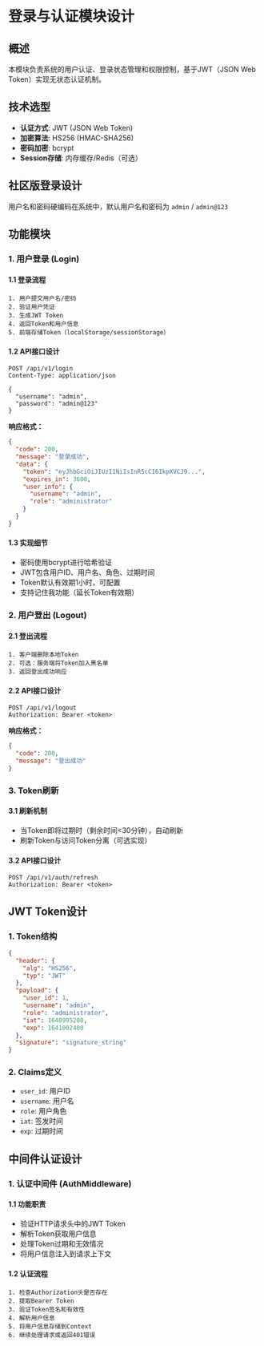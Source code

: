 # 登录与认证模块设计

## 概述

本模块负责系统的用户认证、登录状态管理和权限控制，基于JWT（JSON Web Token）实现无状态认证机制。

## 技术选型

- **认证方式**: JWT (JSON Web Token)
- **加密算法**: HS256 (HMAC-SHA256)
- **密码加密**: bcrypt
- **Session存储**: 内存缓存/Redis（可选）

## 社区版登录设计

用户名和密码硬编码在系统中，默认用户名和密码为 `admin` / `admin@123`

## 功能模块

### 1. 用户登录 (Login)

#### 1.1 登录流程
```
1. 用户提交用户名/密码
2. 验证用户凭证
3. 生成JWT Token
4. 返回Token和用户信息
5. 前端存储Token（localStorage/sessionStorage）
```

#### 1.2 API接口设计
```http
POST /api/v1/login
Content-Type: application/json

{
  "username": "admin",
  "password": "admin@123"
}
```

**响应格式：**
```json
{
  "code": 200,
  "message": "登录成功",
  "data": {
    "token": "eyJhbGciOiJIUzI1NiIsInR5cCI6IkpXVCJ9...",
    "expires_in": 3600,
    "user_info": {
      "username": "admin",
      "role": "administrator"
    }
  }
}
```

#### 1.3 实现细节
- 密码使用bcrypt进行哈希验证
- JWT包含用户ID、用户名、角色、过期时间
- Token默认有效期1小时，可配置
- 支持记住我功能（延长Token有效期）

### 2. 用户登出 (Logout)

#### 2.1 登出流程
```
1. 客户端删除本地Token
2. 可选：服务端将Token加入黑名单
3. 返回登出成功响应
```

#### 2.2 API接口设计
```http
POST /api/v1/logout
Authorization: Bearer <token>
```

**响应格式：**
```json
{
  "code": 200,
  "message": "登出成功"
}
```

### 3. Token刷新

#### 3.1 刷新机制
- 当Token即将过期时（剩余时间<30分钟），自动刷新
- 刷新Token与访问Token分离（可选实现）

#### 3.2 API接口设计
```http
POST /api/v1/auth/refresh
Authorization: Bearer <token>
```

## JWT Token设计

### 1. Token结构
```json
{
  "header": {
    "alg": "HS256",
    "typ": "JWT"
  },
  "payload": {
    "user_id": 1,
    "username": "admin",
    "role": "administrator",
    "iat": 1640995200,
    "exp": 1641002400
  },
  "signature": "signature_string"
}
```

### 2. Claims定义
- `user_id`: 用户ID
- `username`: 用户名
- `role`: 用户角色
- `iat`: 签发时间
- `exp`: 过期时间

## 中间件认证设计

### 1. 认证中间件 (AuthMiddleware)

#### 1.1 功能职责
- 验证HTTP请求头中的JWT Token
- 解析Token获取用户信息
- 处理Token过期和无效情况
- 将用户信息注入到请求上下文

#### 1.2 认证流程
```
1. 检查Authorization头是否存在
2. 提取Bearer Token
3. 验证Token签名和有效性
4. 解析用户信息
5. 将用户信息存储到Context
6. 继续处理请求或返回401错误
```

